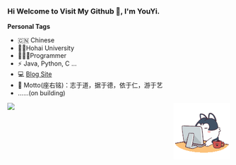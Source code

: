 ### Hi Welcome to Visit My Github 👋, I'm YouYi.



**Personal Tags**

- 🇨🇳 Chinese
- 🧑‍🎓Hohai University
- 🧑🏻‍💻Programmer
- ⚡  Java, Python, C ...
- :computer: [Blog Site](https://www.codejuzi.icu)
- 📌 Motto(座右铭)：志于道，据于德，依于仁，游于艺
- ......(on building)

<img align="left" height="137px" src="https://github-readme-stats.vercel.app/api?username=dingxinliang88&count_private=true&hide&hide_title=true&hide_border=true&show_icons=true&line_height=21&bg_color=0,EC6C6C,FFD479,FFFC79,73FA79&theme=graywhite&locale=cn" />



<div align="right">
<img src=assets/angry.gif/>
</div>


